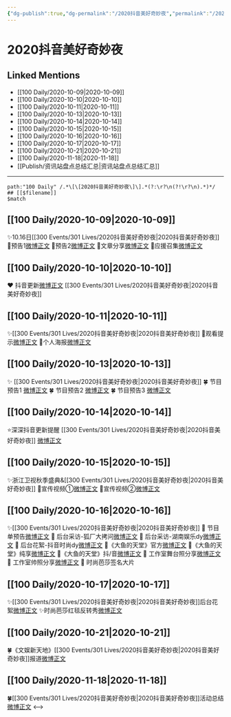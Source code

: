 ```yaml
---
{"dg-publish":true,"dg-permalink":"/2020抖音美好奇妙夜","permalink":"/2020抖音美好奇妙夜/","created":"2023-04-08T14:54:54.073+08:00","updated":"2023-04-10T16:04:36.296+08:00"}
---
```


# 2020抖音美好奇妙夜

## Linked Mentions
- [[100 Daily/2020-10-09\|2020-10-09]]
- [[100 Daily/2020-10-10\|2020-10-10]]
- [[100 Daily/2020-10-11\|2020-10-11]]
- [[100 Daily/2020-10-13\|2020-10-13]]
- [[100 Daily/2020-10-14\|2020-10-14]]
- [[100 Daily/2020-10-15\|2020-10-15]]
- [[100 Daily/2020-10-16\|2020-10-16]]
- [[100 Daily/2020-10-17\|2020-10-17]]
- [[100 Daily/2020-10-21\|2020-10-21]]
- [[100 Daily/2020-11-18\|2020-11-18]]
- [[Publish/资讯站盘点总结汇总\|资讯站盘点总结汇总]]


---

```expander
path:"100 Daily" /.*\[\[2020抖音美好奇妙夜\]\].*(?:\r?\n(?!\r?\n).*)*/
## [[$filename]]
$match
```
## [[100 Daily/2020-10-09\|2020-10-09]]
✨10.16日[[300 Events/301 Lives/2020抖音美好奇妙夜\|2020抖音美好奇妙夜]]
🔸预告1[微博正文](https://m.weibo.cn/6466290670/4558065313782875)
🔸预告2[微博正文](https://m.weibo.cn/6466290670/4558066797777177)
🔸文章分享[微博正文](https://m.weibo.cn/6466290670/4558254418428445)
🔸应援召集[微博正文](https://m.weibo.cn/6466290670/4558240665571438)
## [[100 Daily/2020-10-10\|2020-10-10]]
❤️ 抖音更新[微博正文](https://m.weibo.cn/6466290670/4558463726256805) [[300 Events/301 Lives/2020抖音美好奇妙夜\|2020抖音美好奇妙夜]]
## [[100 Daily/2020-10-11\|2020-10-11]]
✨[[300 Events/301 Lives/2020抖音美好奇妙夜\|2020抖音美好奇妙夜]]
💫观看提示[微博正文](https://m.weibo.cn/6466290670/4558785181385980)
💫个人海报[微博正文](https://m.weibo.cn/6466290670/4558934021244744)
## [[100 Daily/2020-10-13\|2020-10-13]]
✨ [[300 Events/301 Lives/2020抖音美好奇妙夜\|2020抖音美好奇妙夜]]
🍀 节目预告1 [微博正文](https://m.weibo.cn/6466290670/4559525925621891)
🍀 节目预告2 [微博正文](https://m.weibo.cn/6466290670/4559573451800934)
🍀 节目预告3 [微博正文](https://m.weibo.cn/6466290670/4559661800097614)
## [[100 Daily/2020-10-14\|2020-10-14]]
⭐深深抖音更新提醒 [[300 Events/301 Lives/2020抖音美好奇妙夜\|2020抖音美好奇妙夜]]
[微博正文](https://m.weibo.cn/6466290670/4560061815063489)
## [[100 Daily/2020-10-15\|2020-10-15]]
✨浙江卫视秋季盛典&[[300 Events/301 Lives/2020抖音美好奇妙夜\|2020抖音美好奇妙夜]]
💫宣传视频①[微博正文](https://m.weibo.cn/6466290670/4560255985396518)
💫宣传视频②[微博正文](https://m.weibo.cn/6466290670/4560302828691669)
## [[100 Daily/2020-10-16\|2020-10-16]]
✨[[300 Events/301 Lives/2020抖音美好奇妙夜\|2020抖音美好奇妙夜]]
💫 节目单预告[微博正文](https://m.weibo.cn/6466290670/4560598652948445)
💫 后台采访-狐厂大拷问[微博正文](https://m.weibo.cn/6466290670/4560715442030378)
💫 后台采访-湖南娱乐dy[微博正文](https://m.weibo.cn/6466290670/4560755981299289)
💫 后台花絮-抖音时尚dy[微博正文](https://m.weibo.cn/6466290670/4560814663533406)
💫《大鱼的天堂》官方[微博正文](https://m.weibo.cn/6466290670/4560759445791211)
💫《大鱼的天堂》纯享[微博正文](https://m.weibo.cn/6466290670/4560767577234289)
💫《大鱼的天堂》抖/音[微博正文](https://m.weibo.cn/6466290670/4560774644636759)
💫 工作室舞台照分享[微博正文](https://m.weibo.cn/6466290670/4560773298792313)
💫 工作室帅照分享[微博正文](https://m.weibo.cn/6466290670/4560807041443189)
💫 时尚芭莎签名大片[](https://m.weibo.cn/6466290670/4560806311633566)
## [[100 Daily/2020-10-17\|2020-10-17]]
✨[[300 Events/301 Lives/2020抖音美好奇妙夜\|2020抖音美好奇妙夜]]后台花絮[微博正文](https://m.weibo.cn/6466290670/4561040664696466)
✨时尚芭莎红毯反转秀[微博正文](https://m.weibo.cn/6466290670/4561050597592943)
## [[100 Daily/2020-10-21\|2020-10-21]]
🍀《文娱新天地》[[300 Events/301 Lives/2020抖音美好奇妙夜\|2020抖音美好奇妙夜]]报道[微博正文](https://m.weibo.cn/6466290670/4562519815363141)
## [[100 Daily/2020-11-18\|2020-11-18]]
🍀[[300 Events/301 Lives/2020抖音美好奇妙夜\|2020抖音美好奇妙夜]]活动总结[微博正文](https://m.weibo.cn/6466290670/4572698283609041)
<-->